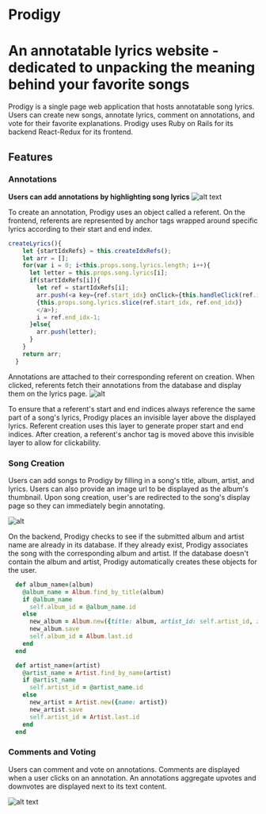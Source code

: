 # Prodigy

# An annotatable lyrics website - dedicated to unpacking the meaning behind your favorite songs

Prodigy is a single page web application that hosts annotatable song lyrics. Users can create new songs, annotate lyrics, comment on annotations, and vote for their favorite explanations. Prodigy uses Ruby on Rails for its backend React-Redux for its frontend.  

## Features 

### Annotations 

**Users can add annotations by highlighting song lyrics**
![alt text](https://media.giphy.com/media/l2RnHqBvcUwXLTv6U/giphy.gif) 

To create an annotation, Prodigy uses an object called a referent. On the frontend, referents are represented by anchor tags wrapped around specific lyrics according to their start and end index.

```javascript
createLyrics(){
    let {startIdxRefs} = this.createIdxRefs();
    let arr = [];
    for(var i = 0; i<this.props.song.lyrics.length; i++){
      let letter = this.props.song.lyrics[i];
      if(startIdxRefs[i]){
        let ref = startIdxRefs[i];
        arr.push(<a key={ref.start_idx} onClick={this.handleClick(ref.id)}>
        {this.props.song.lyrics.slice(ref.start_idx, ref.end_idx)}
        </a>);
        i = ref.end_idx-1;
      }else{
        arr.push(letter);
      }
    }
    return arr;
  }
```

Annotations are attached to their corresponding referent on creation. When clicked, referents fetch their annotations from the database and display them on the lyrics page. 
![alt](https://media.giphy.com/media/xUOxf2VE6VO03k529i/giphy.gif)

To ensure that a referent's start and end indices always reference the same part of a song's lyrics, Prodigy places an invisible layer above the displayed lyrics. Referent creation uses this layer to generate proper start and end indices. After creation, a referent's anchor tag is moved above this invisible layer to allow for clickability. 

### Song Creation

Users can add songs to Prodigy by filling in a song's title, album, artist, and lyrics. Users can also provide an image url to be displayed as the album's thumbnail. Upon song creation, user's are redirected to the song's display page so they can immediately begin annotating. 

![alt](https://media.giphy.com/media/3ohs858xCdd475QUV2/giphy.gif)

On the backend, Prodigy checks to see if the submitted album and artist name are already in its database. If they already exist, Prodigy associates the song with the corresponding album and artist. If the database doesn't contain the album and artist, Prodigy automatically creates these objects for the user. 

```ruby
  def album_name=(album)
    @album_name = Album.find_by_title(album) 
    if @album_name
      self.album_id = @album_name.id 
    else 
      new_album = Album.new({title: album, artist_id: self.artist_id, image_url: @album_image_URL})
      new_album.save 
      self.album_id = Album.last.id
    end 
  end

  def artist_name=(artist)
    @artist_name = Artist.find_by_name(artist)
    if @artist_name
      self.artist_id = @artist_name.id 
    else 
      new_artist = Artist.new({name: artist})
      new_artist.save
      self.artist_id = Artist.last.id
    end 
  end
```

### Comments and Voting 

Users can comment and vote on annotations. Comments are displayed when a user clicks on an annotation. An annotations aggregate upvotes and downvotes are displayed next to its text content. 

![alt text](https://media.giphy.com/media/xUOxfgau93tdav8sTe/giphy.gif)
